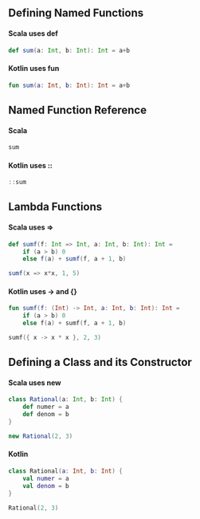 ## Defining Named Functions

#### Scala uses def

```scala
def sum(a: Int, b: Int): Int = a+b 
```

#### Kotlin uses fun

```kotlin
fun sum(a: Int, b: Int): Int = a+b
```

## Named Function Reference

#### Scala

```scala
sum
```

#### Kotlin uses ::
```kotlin
::sum
```

## Lambda Functions
#### Scala uses =>
```scala
def sumf(f: Int => Int, a: Int, b: Int): Int =
    if (a > b) 0
    else f(a) + sumf(f, a + 1, b)
```
```scala
sumf(x => x*x, 1, 5)
```
#### Kotlin uses -> and {} 
```kotlin
fun sumf(f: (Int) -> Int, a: Int, b: Int): Int =
    if (a > b) 0
    else f(a) + sumf(f, a + 1, b)
```
```kotlin
sumf({ x -> x * x }, 2, 3)
```

## Defining a Class and its Constructor
#### Scala uses new
```scala
class Rational(a: Int, b: Int) {
    def numer = a
    def denom = b
}
```
```scala
new Rational(2, 3)
```
#### Kotlin
```kotlin
class Rational(a: Int, b: Int) {
    val numer = a
    val denom = b
}
```
```kotlin
Rational(2, 3)
```
  
  
